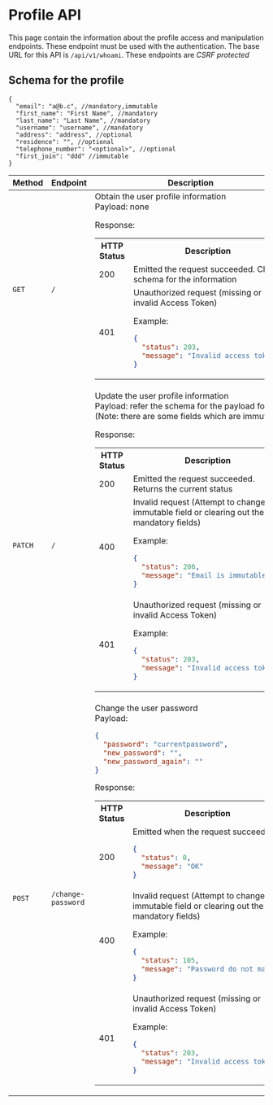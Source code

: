 # Profile API

This page contain the information about the profile access and manipulation endpoints. These endpoint must be used with the authentication. The base URL for this API is `/api/v1/whoami`. These endpoints are _CSRF protected_

## Schema for the profile

```jsonc
{
  "email": "a@b.c", //mandatory,immutable
  "first_name": "First Name", //mandatory
  "last_name": "Last Name", //mandatory
  "username": "username", //mandatory
  "address": "address", //optional
  "residence": "", //optional
  "telephone_number": "<optional>", //optional
  "first_join": "ddd" //immutable
}
```

<table>
<tr><th>Method</th><th>Endpoint</th><th>Description</th></tr>
<tbody>
<tr>
<td>

`GET`

</td><td>

`/`</td><td>Obtain the user profile information  
Payload: none

Response:

<table>
<tr><th>HTTP Status</th><th>Description</th></tr>
<tr><td>200</td><td>
Emitted the request succeeded. Check schema for the information
</td>
</tr>
<tr>
<td>401</td>
<td>Unauthorized request (missing or invalid Access Token)

Example:

```json
{
  "status": 203,
  "message": "Invalid access token"
}
```

</td>
</tr>
</table>
</td>
</tr>
<tr>
<td>

`PATCH`

</td><td>

`/`</td><td>Update the user profile information  
Payload: refer the schema for the payload format. (Note: there are some fields which are immutable)

Response:

<table>
<tr><th>HTTP Status</th><th>Description</th></tr>
<tr><td>200</td><td>
Emitted the request succeeded. Returns the current status
</td>
</tr>
<tr>
<td>400</td>
<td>Invalid request (Attempt to change immutable field or clearing out the mandatory fields)

Example:

```json
{
  "status": 206,
  "message": "Email is immutable"
}
```

</td>
</tr>
<tr>
<td>401</td>
<td>Unauthorized request (missing or invalid Access Token)

Example:

```json
{
  "status": 203,
  "message": "Invalid access token"
}
```

</td>
</tr>
</table>
</td>
</tr>
<tr>
<td>

`POST`

</td><td>

`/change-password`</td><td>Change the user password  
Payload:

```json
{
  "password": "currentpassword",
  "new_password": "",
  "new_password_again": ""
}
```

Response:

<table>
<tr><th>HTTP Status</th><th>Description</th></tr>
<tr><td>200</td><td>
Emitted when the request succeeded.

```json
{
  "status": 0,
  "message": "OK"
}
```

</td>
</tr>
<tr>
<td>400</td>
<td>Invalid request (Attempt to change immutable field or clearing out the mandatory fields)

Example:

```json
{
  "status": 105,
  "message": "Password do not match"
}
```

</td>
</tr>
<tr>
<td>401</td>
<td>Unauthorized request (missing or invalid Access Token)

Example:

```json
{
  "status": 203,
  "message": "Invalid access token"
}
```

</td>
</tr>
</table>
</td>
</tr>
</tbody>
</table>
